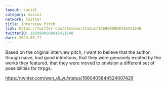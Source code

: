 ```yaml
---
layout: social
category: social
network: Twitter
title: Interview Pitch
link: https://twitter.com/steinea/status/1660900008416411648
twitterID: 1660900008416411648
date: 2023-05-22
---
```


Based on the original interview pitch, I want to believe that the author, though naive, had good intentions, that they were genuinely excited by the works they featured, that they were moved to envision a different set of possibilities for ttrpgs.

<https://twitter.com/wen_di_yu/status/1660405844524007429>
